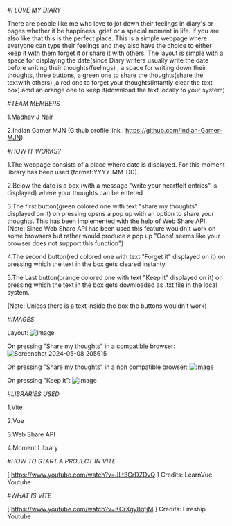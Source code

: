 #*I LOVE MY DIARY*

There are people like me who love to jot down their feelings in diary's or pages whether it be happiness, grief or a special moment in life. If you are also like that this is the perfect place. This is a simple webpage where everyone can type their feelings and they also have the choice to either keep it with them forget it or share it with others.
The layout is simple with a space for displaying the date(since Diary writers usually write the date before writing their thoughts/feelings) , a space for writing down their thoughts, three buttons, a green one to share the thoughts(share the textwith others) ,a red one to forget your thoughts(intantly clear the text box) amd an orange one to keep it(download the text locally to your system)


#*TEAM MEMBERS*

1.Madhav J Nair

2.Indian Gamer MJN (Github profile link : https://github.com/Indian-Gamer-MJN)

#*HOW IT WORKS?*

1.The webpage consists of a place where date is displayed. For this moment library has been used (format:YYYY-MM-DD).

2.Below the date is a box (with a message "write your heartfelt entries" is displayed) where your thoughts can be entered 

3.The first button(green colored one with text "share my thoughts" displayed on it) on pressing opens a pop up with an option to share your thoughts. This has been implemented with the help of Web Share API.
(Note: Since Web Share API has been used this feature wouldn't work on some browsers but rather would produce a pop up "Oops! seems like your browser does not support this function")

4.The second button(red colored one with text "Forget it" displayed on it) on pressing which the text in the box gets cleared instanty.

5.The Last button(orange colored one with text "Keep it" displayed on it) on pressing which the text in the box gets downloaded as .txt file in the local system.

(Note: Unless there is a text inside the box the buttons wouldn't work)

#*IMAGES*

Layout:
![image](https://github.com/madhav-j-nair/geodesic/assets/162718363/1ac8fd80-ae0d-4368-9375-d13b731198ff)

On pressing "Share my thoughts" in a compatible browser:
![Screenshot 2024-05-08 205615](https://github.com/madhav-j-nair/geodesic/assets/162718363/fb61c7c6-6bfe-4e84-8659-615ee1c93e70)

On pressing "Share my thoughts" in a non compatible browser:
![image](https://github.com/madhav-j-nair/geodesic/assets/162718363/2ab590a8-06de-4b8a-b057-fd59ed90d3a9)

On pressing "Keep it":
![image](https://github.com/madhav-j-nair/geodesic/assets/162718363/25b8ce71-c05e-4e08-8e1c-61434695ac13)

#*LIBRARIES USED*

1.Vite

2.Vue

3.Web Share API

4.Moment Library

#*HOW TO START A PROJECT IN VITE*

[ https://www.youtube.com/watch?v=JLt3GrDZDvQ ] Credits: LearnVue Youtube

#*WHAT IS VITE*

[ https://www.youtube.com/watch?v=KCrXgy8qtjM ] Credits: Fireship Youtube




